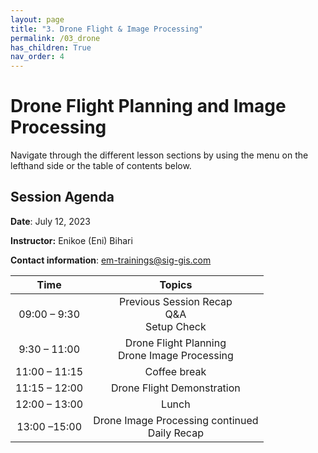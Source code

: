 ```yaml
---
layout: page
title: "3. Drone Flight & Image Processing"
permalink: /03_drone
has_children: True
nav_order: 4
---
```


# Drone Flight Planning and Image Processing
Navigate through the different lesson sections by using the menu on the lefthand side or the table of contents below.

## Session Agenda
**Date**: July 12, 2023

**Instructor:** Enikoe (Eni) Bihari

**Contact information**: [em-trainings@sig-gis.com](em-trainings@sig-gis.com)

|Time           |  Topics       |
|:-------------:|:-------------:|
| 09:00 – 9:30  | Previous Session Recap <br> Q&A <br> Setup Check |
| 9:30 – 11:00  | Drone Flight Planning <br> Drone Image Processing |
| 11:00 – 11:15 | Coffee break |
| 11:15 – 12:00 | Drone Flight Demonstration |
| 12:00 – 13:00 | Lunch |
| 13:00 –15:00  | Drone Image Processing continued <br> Daily Recap |